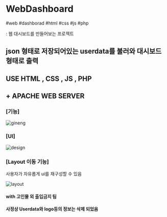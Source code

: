 # WebDashboard

#web #dashborad #html #css #js #php

: 웹 대시보드를 만들어보는 프로젝트


## json 형태로 저장되어있는 userdata를 불러와 대시보드 형태로 출력

## USE HTML , CSS , JS , PHP

## + APACHE WEB SERVER 


### [기능]

![gineng](https://user-images.githubusercontent.com/63782897/109422752-46c83480-7a20-11eb-99b3-1bf885613b36.JPG)

### [UI]

![design](https://user-images.githubusercontent.com/63782897/109422758-4c257f00-7a20-11eb-8c06-9c399b157184.JPG)


### [Layout 이동 기능] 

사용자가 자유롭게 ui를 재구성할 수 있음

![layout](https://user-images.githubusercontent.com/63782897/109422761-4fb90600-7a20-11eb-880e-ce8439245421.JPG)



#### with 고인물 외 출입금지 팀

#### 사정상 Userdata와 logo등의 정보는 삭제 되었음


